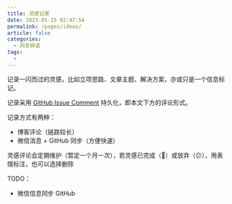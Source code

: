 ```yaml
---
title: 灵感记录
date: 2023-05-15 02:47:54
permalink: /pages/ideas/
article: false
categories: 
  - 闲言碎语
tags: 
  - 
---
```


记录一闪而过的灵感，比如立项思路、文章主题、解决方案，亦或只是一个信息标记。

记录采用 [GitHub Issue Comment](https://github.com/francecil-public/blog-comments-utterances/issues/6) 持久化，即本文下方的评论形式。

记录方式有两种：
- 博客评论（链路较长）
- 微信消息 + GitHub 同步（方便快速）

灵感评论会定期维护（暂定一个月一次），若灵感已完成（🎉）或放弃（😕），用表情标注，也可以选择删除



TODO：
- 微信信息同步 GitHub